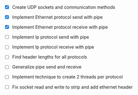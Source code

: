 - [x] Create UDP sockets and communication methods
- [x] Implement Ethernet protocol send with pipe
- [x] Implement Ethernet protocol receive with pipe
- [ ] Implement Ip protocol send with pipe
- [ ] Implement Ip protocol receive with pipe
- [ ] Find header lengths for all protocols
- [ ] Generalize pipe send and receive
- [ ] Implement technique to create 2 threads per protocol
- [ ] Fix socket read and write to strip and add ethernet header

